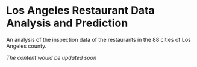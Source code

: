 # Los Angeles Restaurant Data Analysis and Prediction
An analysis of the inspection data of the restaurants in the 88 cities of Los Angeles county.


*The content would be updated soon*

